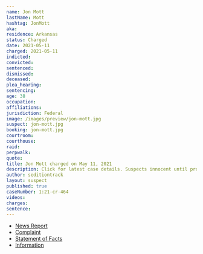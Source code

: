 ```yaml
---
name: Jon Mott
lastName: Mott
hashtag: JonMott
aka:
residence: Arkansas
status: Charged
date: 2021-05-11
charged: 2021-05-11
indicted:
convicted:
sentenced:
dismissed:
deceased:
plea_hearing:
sentencing:
age: 38
occupation:
affiliations:
jurisdiction: Federal
image: /images/preview/jon-mott.jpg
suspect: jon-mott.jpg
booking: jon-mott.jpg
courtroom:
courthouse:
raid:
perpwalk:
quote:
title: Jon Mott charged on May 11, 2021
description: Click for latest case details. Suspects innocent until proven guilty.
author: seditiontrack
layout: suspect
published: true
caseNumber: 1:21-cr-464
videos:
charges:
sentence:
---
```

- [News Report](https://www.ktlo.com/2021/05/14/mott-charged-with-four-offenses-stemming-from-capitol-riot/)
- [Complaint](https://www.justice.gov/usao-dc/case-multi-defendant/file/1394306/download)
- [Statement of Facts](https://www.justice.gov/usao-dc/case-multi-defendant/file/1394311/download)
- [Information](https://www.justice.gov/usao-dc/case-multi-defendant/file/1415516/download)
